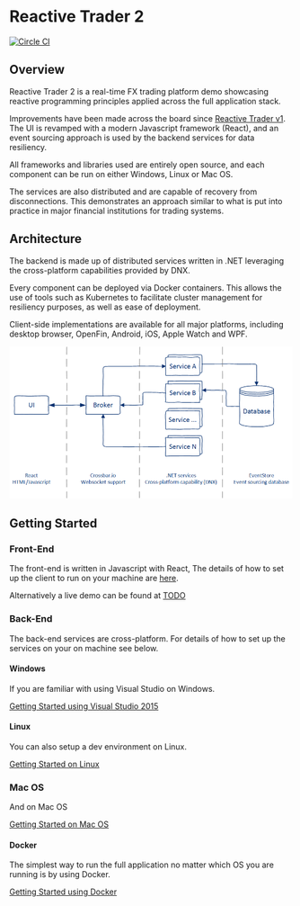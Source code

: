 # Reactive Trader 2

[![Circle CI](https://circleci.com/gh/AdaptiveConsulting/AdaptiveTrader.svg?style=svg&circle-token=801547883329d22e505634493b58b26fbb742e46)](https://circleci.com/gh/AdaptiveConsulting/AdaptiveTrader)

## Overview

Reactive Trader 2 is a real-time FX trading platform demo showcasing reactive programming principles applied across the full application stack.

Improvements have been made across the board since [Reactive Trader v1](https://github.com/AdaptiveConsulting/ReactiveTrader). The UI is revamped with a modern Javascript framework (React), and an event sourcing approach is used by the backend services for data resiliency.

All frameworks and libraries used are entirely open source, and each component can be run on either Windows, Linux or Mac OS.

The services are also distributed and are capable of recovery from disconnections. This demonstrates an approach similar to what is put into practice in major financial institutions for trading systems. 

## Architecture

The backend is made up of distributed services written in .NET leveraging the cross-platform capabilities provided by DNX.

Every component can be deployed via Docker containers. This allows the use of tools such as Kubernetes to facilitate cluster management for resiliency purposes, as well as ease of deployment.

Client-side implementations are available for all major platforms, including desktop browser, OpenFin, Android, iOS, Apple Watch and WPF.

![Architecture Overview](/docs/ArchitectureOverview.png)

## Getting Started

### Front-End

The front-end is written in Javascript with React, The details of how to set up the client to run on your machine are [here](src/client/README.md).

Alternatively a live demo can be found at [TODO](reactivetrader.com)

### Back-End

The back-end services are cross-platform. For details of how to set up the services on your on machine see below. 

#### Windows

If you are familiar with using Visual Studio on Windows.

[Getting Started using Visual Studio 2015](/docs/vs-setup.md)

#### Linux

You can also setup a dev environment on Linux.

[Getting Started on Linux](/docs/linux-setup.md)

### Mac OS

And on Mac OS

[Getting Started on Mac OS](/docs/macos-setup.md)

#### Docker

The simplest way to run the full application no matter which OS you are running is by using Docker.

[Getting Started using Docker](/docs/docker-setup.md)
